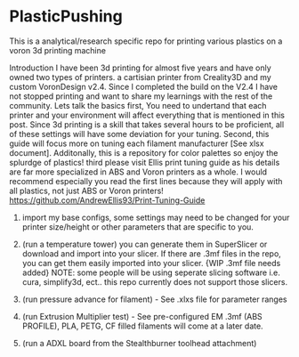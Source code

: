 # PlasticPushing
This is a analytical/research specific repo for printing various plastics on a voron 3d printing machine

Introduction
I have been 3d printing for almost five years and have only owned two types of printers. a cartisian printer from Creality3D and my custom VoronDesign v2.4. Since I completed the build on the V2.4 I have not stopped printing and want to share my learnings with the rest of the community. 
Lets talk the basics first, You need to undertand that each printer and your environment will affect everything that is mentioned in this post. Since 3d printing is a skill that takes several hours to be proficient, all of these settings will have some deviation for your tuning.
Second, this guide will focus more on tuning each filament manufacturer [See xlsx document]. Additonally, this is a repository for color palettes so enjoy the splurdge of plastics!
third please visit Ellis print tuning guide as his details are far more specialized in ABS and Voron printers as a whole. I would recommend especially you read the first lines because they will apply with all plastics, not just ABS or Voron printers!
https://github.com/AndrewEllis93/Print-Tuning-Guide

1) import my base configs, some settings may need to be changed for your printer size/height or other parameters that are specific to you.

2) (run a temperature tower) you can generate them in SuperSlicer or download and import into your slicer. If there are .3mf files in the repo, you can get them easily imported into your slicer. {WIP .3mf file needs added} NOTE: some people will be using seperate slicing software i.e. cura, simplify3d, ect.. this repo currently does not support those slicers. 

3) (run pressure advance for filament) - See .xlxs file for parameter ranges

4) (run Extrusion Multiplier test) - See pre-configured EM .3mf (ABS PROFILE), PLA, PETG, CF filled filaments will come at a later date.

5) (run a ADXL board from the Stealthburner toolhead attachment)


